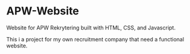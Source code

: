 # APW-Website
Website for APW Rekrytering built with HTML, CSS, and Javascript.

This i a project for my own recruitment company that need a functional website.

